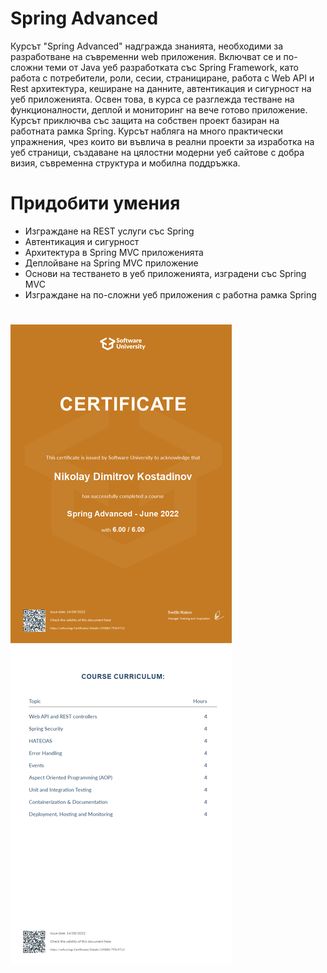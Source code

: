 # Spring Advanced
Курсът "Spring Advanced" надгражда знанията, необходими за разработване на съвременни web приложения. Включват се и по-сложни теми от Java уеб разработката със Spring Framework, като работа с потребители, роли, сесии, странициране, работа с Web API и Rest архитектура, кеширане на данните, автентикация и сигурност на уеб приложенията. Освен това, в курса се разглежда тестване на функционалности, деплой и мониторинг на вече готово приложение. Курсът приключва със защита на собствен проект базиран на работната рамка Spring. Курсът набляга на много практически упражнения, чрез които ви въвлича в реални проекти за изработка на уеб страници, създаване на цялостни модерни уеб сайтове с добра визия, съвременна структура и мобилна поддръжка.


# Придобити умения
* Изграждане на REST услуги със Spring
* Автентикация и сигурност
* Архитектура в Spring MVC приложенията
* Деплойване на Spring MVC приложение
* Основи на тестването в уеб приложенията, изградени със Spring MVC
* Изграждане на по-сложни уеб приложения с работна рамка Spring

#
![Certificate](https://github.com/NikolayKostadinov/Spring-Advanced/blob/main/Spring%20Advanced%20-%20June%202022%20-%20Certificate.jpeg)
